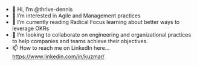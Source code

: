 - 👋 Hi, I’m @thrive-dennis
- 👀 I’m interested in Agile and Management practices
- 🌱 I’m currently reading Radical Focus learning about better ways to leverage OKRs
- 💞️ I’m looking to collaborate on engineering and organizational practices to help companies and teams achieve their objectives.
- 📫 How to reach me on LinkedIn here... https://www.linkedin.com/in/kuzmar/

<!---
thrive-dennis/thrive-dennis is a ✨ special ✨ repository because its `README.md` (this file) appears on your GitHub profile.
You can click the Preview link to take a look at your changes.
--->
